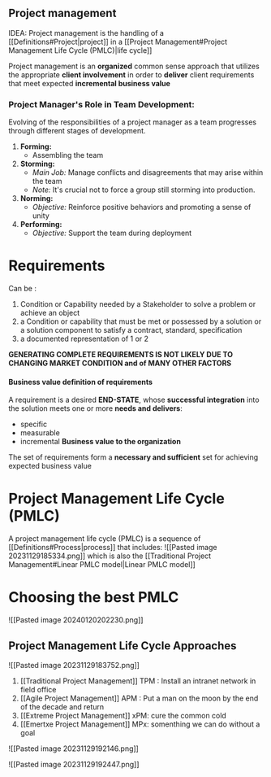 ## **Project management**
IDEA: Project management is the handling of a [[Definitions#Project|project]] in a [[Project Management#Project Management Life Cycle (PMLC)|life cycle]]

Project management is an **organized** common sense approach that utilizes the appropriate **client involvement** in order to **deliver** client requirements that meet expected **incremental business value**

### Project Manager's Role in Team Development:
Evolving of the responsibilities of a project manager as a team progresses through different stages of development.
1. **Forming:**
   -  Assembling the team
2. **Storming:**
   - *Main Job:* Manage conflicts and disagreements that may arise within the team
   - *Note:* It's crucial not to force a group still storming into production.
3. **Norming:**
   - *Objective:* Reinforce positive behaviors and promoting a sense of unity
4. **Performing:**
   - *Objective:* Support the team during deployment
# Requirements 
Can be :
1. Condition or Capability needed by a Stakeholder to solve a problem or achieve an object 
 2. a Condition or capability that must be met or possessed by a solution or a solution component to satisfy a contract, standard, specification 
3. a documented representation of 1 or 2 

**GENERATING COMPLETE REQUIREMENTS IS NOT LIKELY DUE TO CHANGING MARKET CONDITION and of MANY OTHER FACTORS**
#### Business value definition of requirements
A requirement is a desired **END-STATE**, whose **successful integration** into the solution meets one or more **needs and delivers**: 
- specific 
- measurable 
- incremental 
**Business value to the organization** 

The set of requirements form a **necessary and sufficient** set for achieving expected business value 

# Project Management Life Cycle (PMLC)
A project management life cycle (PMLC) is a sequence of [[Definitions#Process|process]] that includes:
![[Pasted image 20231129185334.png]]
which is also the [[Traditional Project Management#Linear PMLC model|Linear PMLC model]]
# Choosing the best PMLC
![[Pasted image 20240120202230.png]]

## Project Management Life Cycle Approaches
![[Pasted image 20231129183752.png]]

1. [[Traditional Project Management]] TPM : Install an intranet network in field office
2. [[Agile Project Management]] APM : Put a man on the moon by the end of the decade and return 
3. [[Extreme Project Management]] xPM: cure the common cold 
4. [[Emertxe Project Management]] MPx: somenthing we can do without a goal 


![[Pasted image 20231129192146.png]]

![[Pasted image 20231129192447.png]]


